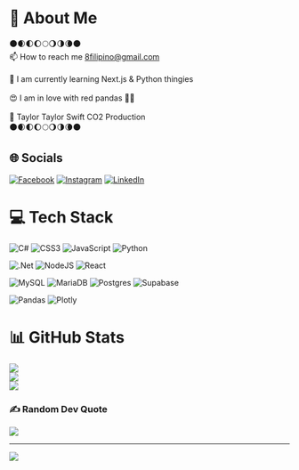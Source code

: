 # 💫 About Me
🌑🌒🌓🌔🌕🌖🌗🌘🌑<br>📫 How to reach me 8filipino@gmail.com<br><br>🌱 I am currently learning Next.js & Python thingies<br><br>😍 I am in love with red pandas 🐼🔥<br><br>💚 <a href="https://www.reddit.com/r/TaylorSwiftJets/" style="text-decoration: none ">Taylor Taylor Swift CO2 Production</a><br>🌑🌒🌓🌔🌕🌖🌗🌘🌑


## 🌐 Socials
[![Facebook](https://img.shields.io/badge/Facebook-%231877F2.svg?logo=Facebook&logoColor=white)](https://facebook.com/ederovec) [![Instagram](https://img.shields.io/badge/Instagram-%23E4405F.svg?logo=Instagram&logoColor=white)](https://instagram.com/_wingscloa) [![LinkedIn](https://img.shields.io/badge/LinkedIn-%230077B5.svg?logo=linkedin&logoColor=white)](https://linkedin.com/in/filip-éder-a846b4310) 

# 💻 Tech Stack
![C#](https://img.shields.io/badge/c%23-%23239120.svg?style=for-the-badge&logo=csharp&logoColor=white) ![CSS3](https://img.shields.io/badge/css3-%231572B6.svg?style=for-the-badge&logo=css3&logoColor=white) ![JavaScript](https://img.shields.io/badge/javascript-%23323330.svg?style=for-the-badge&logo=javascript&logoColor=%23F7DF1E) ![Python](https://img.shields.io/badge/python-3670A0?style=for-the-badge&logo=python&logoColor=ffdd54)

![.Net](https://img.shields.io/badge/.NET-5C2D91?style=for-the-badge&logo=.net&logoColor=white) ![NodeJS](https://img.shields.io/badge/node.js-6DA55F?style=for-the-badge&logo=node.js&logoColor=white) ![React](https://img.shields.io/badge/react-%2320232a.svg?style=for-the-badge&logo=react&logoColor=%2361DAFB) 

![MySQL](https://img.shields.io/badge/mysql-4479A1.svg?style=for-the-badge&logo=mysql&logoColor=white) ![MariaDB](https://img.shields.io/badge/MariaDB-003545?style=for-the-badge&logo=mariadb&logoColor=white) ![Postgres](https://img.shields.io/badge/postgres-%23316192.svg?style=for-the-badge&logo=postgresql&logoColor=white) ![Supabase](https://img.shields.io/badge/Supabase-3ECF8E?style=for-the-badge&logo=supabase&logoColor=white) 

![Pandas](https://img.shields.io/badge/pandas-%23150458.svg?style=for-the-badge&logo=pandas&logoColor=white) ![Plotly](https://img.shields.io/badge/Plotly-%233F4F75.svg?style=for-the-badge&logo=plotly&logoColor=white)
# 📊 GitHub Stats
![](https://github-readme-stats.vercel.app/api?username=Wingscloa&theme=dark&hide_border=false&include_all_commits=false&count_private=false)<br/>
![](https://github-readme-streak-stats.herokuapp.com/?user=Wingscloa&theme=dark&hide_border=false)<br/>
![](https://github-readme-stats.vercel.app/api/top-langs/?username=Wingscloa&theme=dark&hide_border=false&include_all_commits=false&count_private=false&layout=compact)

### ✍️ Random Dev Quote
![](https://quotes-github-readme.vercel.app/api?type=horizontal&theme=radical)

---
[![](https://visitcount.itsvg.in/api?id=Wingscloa&icon=9&color=7)](https://visitcount.itsvg.in)

<!-- Proudly created with GPRM ( https://gprm.itsvg.in ) -->
